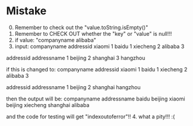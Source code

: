 # Mistake
0. Remember to check out the "value.toString.isEmpty()"
1. Remember to CHECK OUT whether the "key" or "value" is null!!! 
2. if value: "companyname alibaba"
3. input:
companyname	addressid
xiaomi	1
baidu	1
xiecheng	2
alibaba	3	

addressid	addressname
1	beijing
2	shanghai
3	hangzhou

if this is changed to:
companyname	addressid
xiaomi	1
baidu	1
xiecheng	2
alibaba	3	

addressid	addressname
1	beijing
2	shanghai
	hangzhou

then the output will be:
companyname	addressname
baidu	beijing
xiaomi	beijing
xiecheng	shanghai
alibaba	

and the code for testing will get "indexoutoferror"!!
4. what a pity!!!  :(
